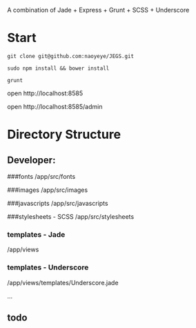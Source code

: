 A combination of Jade + Express + Grunt + SCSS + Underscore

# Start

`git clone git@github.com:naoyeye/JEGS.git`


`sudo npm install && bower install`

`grunt`

open http://localhost:8585

open http://localhost:8585/admin


# Directory Structure

## Developer:

###fonts
/app/src/fonts

###images
/app/src/images

###javascripts
/app/src/javascripts

###stylesheets - SCSS
/app/src/stylesheets

### templates - Jade
/app/views

### templates - Underscore
/app/views/templates/Underscore.jade

...
## todo
